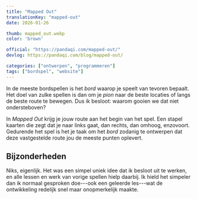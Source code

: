 ```yaml
---
title: "Mapped Out"
translationKey: "mapped-out"
date: 2026-01-26

thumb: mapped_out.webp
color: 'brown'

official: "https://pandaqi.com/mapped-out/"
devlog: https://pandaqi.com/blog/mapped-out/

categories: ["ontwerpen", "programmeren"]
tags: ["bordspel", "website"]
---
```


In de meeste bordspellen is het _bord_ waarop je speelt van tevoren bepaalt. Het doel van zulke spellen is dan om je _pion_ naar de beste locaties of langs de beste route te bewegen. Dus ik besloot: waarom gooien we dat niet ondersteboven?

In _Mapped Out_ krijg je jouw route aan het begin van het spel. Een stapel kaarten die zegt dat je naar links gaat, dan rechts, dan omhoog, enzovoort. Gedurende het spel is het je taak om het _bord_ zodanig te ontwerpen dat deze vastgestelde route jou de meeste punten oplevert.

## Bijzonderheden

Niks, eigenlijk. Het was een simpel uniek idee dat ik besloot uit te werken, en alle lessen en werk van vorige spellen hielp daarbij. Ik hield het simpeler dan ik normaal gesproken doe---ook een geleerde les---wat de ontwikkeling redelijk snel maar onopmerkelijk maakte.